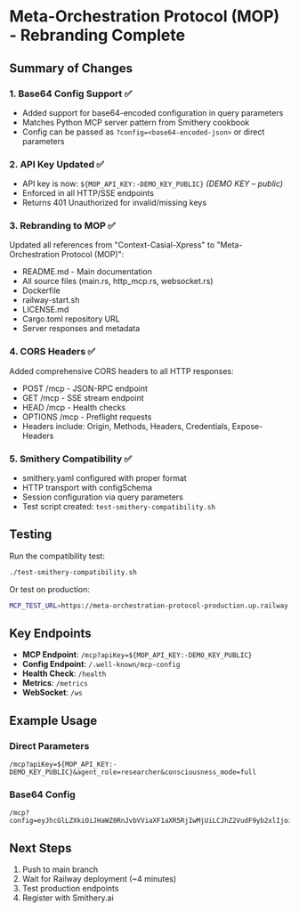 # Meta-Orchestration Protocol (MOP) - Rebranding Complete

## Summary of Changes

### 1. Base64 Config Support ✅
- Added support for base64-encoded configuration in query parameters
- Matches Python MCP server pattern from Smithery cookbook
- Config can be passed as `?config=<base64-encoded-json>` or direct parameters

### 2. API Key Updated ✅
- API key is now: `${MOP_API_KEY:-DEMO_KEY_PUBLIC}` _(DEMO KEY – public)_
- Enforced in all HTTP/SSE endpoints
- Returns 401 Unauthorized for invalid/missing keys

### 3. Rebranding to MOP ✅
Updated all references from "Context-Casial-Xpress" to "Meta-Orchestration Protocol (MOP)":
- README.md - Main documentation
- All source files (main.rs, http_mcp.rs, websocket.rs)
- Dockerfile
- railway-start.sh
- LICENSE.md
- Cargo.toml repository URL
- Server responses and metadata

### 4. CORS Headers ✅
Added comprehensive CORS headers to all HTTP responses:
- POST /mcp - JSON-RPC endpoint
- GET /mcp - SSE stream endpoint  
- HEAD /mcp - Health checks
- OPTIONS /mcp - Preflight requests
- Headers include: Origin, Methods, Headers, Credentials, Expose-Headers

### 5. Smithery Compatibility ✅
- smithery.yaml configured with proper format
- HTTP transport with configSchema
- Session configuration via query parameters
- Test script created: `test-smithery-compatibility.sh`

## Testing

Run the compatibility test:
```bash
./test-smithery-compatibility.sh
```

Or test on production:
```bash
MCP_TEST_URL=https://meta-orchestration-protocol-production.up.railway.app ./test-smithery-compatibility.sh
```

## Key Endpoints

- **MCP Endpoint**: `/mcp?apiKey=${MOP_API_KEY:-DEMO_KEY_PUBLIC}`
- **Config Endpoint**: `/.well-known/mcp-config`
- **Health Check**: `/health`
- **Metrics**: `/metrics`
- **WebSocket**: `/ws`

## Example Usage

### Direct Parameters
```
/mcp?apiKey=${MOP_API_KEY:-DEMO_KEY_PUBLIC}&agent_role=researcher&consciousness_mode=full
```

### Base64 Config
```
/mcp?config=eyJhcGlLZXkiOiJHaWZ0RnJvbVViaXF1aXR5RjIwMjUiLCJhZ2VudF9yb2xlIjoicmVzZWFyY2hlciJ9
```

## Next Steps

1. Push to main branch
2. Wait for Railway deployment (~4 minutes)
3. Test production endpoints
4. Register with Smithery.ai